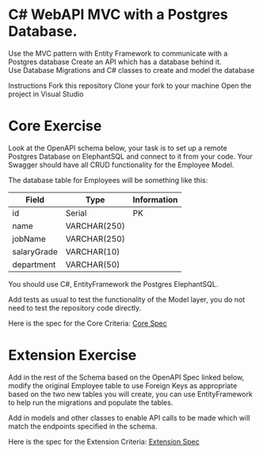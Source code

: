 # C# WebAPI MVC with a Postgres Database.

Use the MVC pattern with Entity Framework to communicate with a Postgres database Create an API which has a database behind it.  
Use Database Migrations and C# classes to create and model the database

Instructions Fork this repository Clone your fork to your machine Open the project in Visual Studio

# Core Exercise

Look at the OpenAPI schema below, your task is to set up a remote Postgres Database on ElephantSQL and connect to it from your code.
Your Swagger should have all CRUD functionality for the Employee Model.

The database table for Employees will be something like this:


| Field       | Type         | Information |
|-------------|--------------|-------------|
| id          | Serial       | PK          |
| name        | VARCHAR(250) |             |
| jobName     | VARCHAR(250) |             |
| salaryGrade | VARCHAR(10)  |             |
| department  | VARCHAR(50)  |             |



You should use C#, EntityFramework the Postgres ElephantSQL.

Add tests as usual to test the functionality of the Model layer, you do not need to test the repository code directly.

Here is the spec for the Core Criteria: [Core Spec](https://boolean-uk.github.io/java-api-mvc-with-postgres/)

# Extension Exercise

Add in the rest of the Schema based on the OpenAPI Spec linked below, modify the original Employee table to use Foreign Keys as appropriate based on the two new tables you will create, you can use EntityFramework to help run the migrations and populate the tables.

Add in models and other classes to enable API calls to be made which will match the endpoints specified in the schema.

Here is the spec for the Extension Criteria: [Extension Spec](https://boolean-uk.github.io/java-api-mvc-with-postgres/extensions.html)
